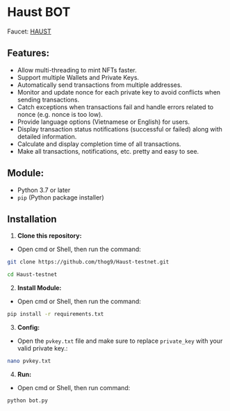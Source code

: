 # Haust BOT
Faucet: [HAUST](https://faucet.haust.app/)

## Features:

- Allow multi-threading to mint NFTs faster.
- Support multiple Wallets and Private Keys.
- Automatically send transactions from multiple addresses.
- Monitor and update nonce for each private key to avoid conflicts when sending transactions.
- Catch exceptions when transactions fail and handle errors related to nonce (e.g. nonce is too low).
- Provide language options (Vietnamese or English) for users.
- Display transaction status notifications (successful or failed) along with detailed information.
- Calculate and display completion time of all transactions.
- Make all transactions, notifications, etc. pretty and easy to see.

## Module:

- Python 3.7 or later
- `pip` (Python package installer)

## Installation
1. **Clone this repository:**
- Open cmd or Shell, then run the command:
```sh
git clone https://github.com/thog9/Haust-testnet.git
```
```sh
cd Haust-testnet
```
2. **Install Module:**
- Open cmd or Shell, then run the command:
```sh
pip install -r requirements.txt
```
3. **Config:**
- Open the `pvkey.txt` file and make sure to replace `private_key` with your valid private key.:
```sh
nano pvkey.txt
```
4. **Run:**
- Open cmd or Shell, then run command:
```sh
python bot.py
```
